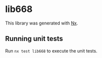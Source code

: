 # lib668

This library was generated with [Nx](https://nx.dev).

## Running unit tests

Run `nx test lib668` to execute the unit tests.
